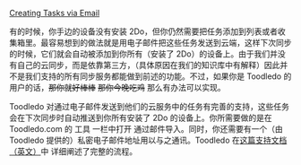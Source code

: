 [Creating Tasks via Email](https://www.2doapp.com/creating-tasks-via-email/)

有的时候，你手边的设备没有安装 2Do，但你仍然需要把任务添加到列表或者收集箱里。最容易想到的做法就是用电子邮件把这些任务发送到云端，这样下次同步的时候，它们就会自动被添加到你所有（安装了 2Do）的设备上。由于我们并没有自己的云同步，而是依靠第三方，（具体原因在我们的知识库中有解释）因此并不是我们支持的所有同步服务都能做到前述的功能。不过，如果你是 Toodledo 的用户的话，<s>那你就好棒棒</s> <s>那你今晚吃鸡</s>  那么有办法可以实现。

Toodledo 对通过电子邮件发送到他们的云服务中的任务有完善的支持，这些任务会在下次同步时自动推送到你所有安装了 2Do 的设备上。你所需要做的是在 Toodledo.com 的 工具 一栏中打开 通过邮件导入。同时，你还需要有一个（由 Toodledo 提供的）私密电子邮件地址用以与之通讯。Toodledo 在[这篇支持文档（英文）](http://www.toodledo.com/info/help_email.php)中 详细阐述了完整的流程。